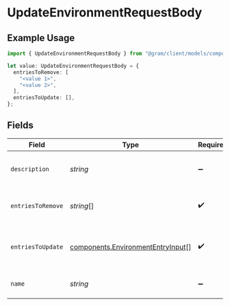# UpdateEnvironmentRequestBody

## Example Usage

```typescript
import { UpdateEnvironmentRequestBody } from "@gram/client/models/components";

let value: UpdateEnvironmentRequestBody = {
  entriesToRemove: [
    "<value 1>",
    "<value 2>",
  ],
  entriesToUpdate: [],
};
```

## Fields

| Field                                                                                  | Type                                                                                   | Required                                                                               | Description                                                                            |
| -------------------------------------------------------------------------------------- | -------------------------------------------------------------------------------------- | -------------------------------------------------------------------------------------- | -------------------------------------------------------------------------------------- |
| `description`                                                                          | *string*                                                                               | :heavy_minus_sign:                                                                     | The description of the environment                                                     |
| `entriesToRemove`                                                                      | *string*[]                                                                             | :heavy_check_mark:                                                                     | List of environment entry names to remove                                              |
| `entriesToUpdate`                                                                      | [components.EnvironmentEntryInput](../../models/components/environmententryinput.md)[] | :heavy_check_mark:                                                                     | List of environment entries to update or create                                        |
| `name`                                                                                 | *string*                                                                               | :heavy_minus_sign:                                                                     | The name of the environment                                                            |